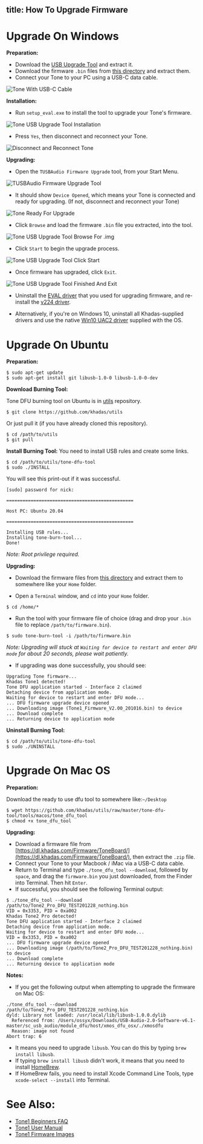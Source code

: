 title: How To Upgrade Firmware
---

# Upgrade On Windows

**Preparation:**

* Download the [USB Upgrade Tool](https://dl.khadas.com/Firmware/ToneBoard/Driver/%5bOnly%20for%20some%20OS%20Upgrade%20XMOS%5d-XMOS-TUSBAudio-EVAL-V4.11.0-Setup.zip) and extract it.
* Download the firmware `.bin` files from [this directory](https://dl.khadas.com/Firmware/ToneBoard/) and extract them. 
* Connect your Tone to your PC using a USB-C data cable.

![Tone With USB-C Cable](/images/tone1/tb_fw_01.jpg)

**Installation:**

* Run `setup_eval.exe` to install the tool to upgrade your Tone's firmware.

![Tone USB Upgrade Tool Installation](/images/tone1/tb_fw_02.jpg)

* Press `Yes`, then disconnect and reconnect your Tone.

![Disconnect and Reconnect Tone](/images/tone1/tb_fw_03.jpg)

**Upgrading:**

* Open the `TUSBAudio Firmware Upgrade` tool, from your Start Menu.

![TUSBAudio Firmware Upgrade Tool](/images/tone1/tb_fw_04.jpg)

* It should show `Device Opened`, which means your Tone is connected and ready for upgrading. (If not, disconnect and reconnect your Tone)

![Tone Ready For Upgrade](/images/tone1/tb_fw_05.jpg)

* Click `Browse` and load the firmware `.bin` file you extracted, into the tool.

![Tone USB Upgrade Tool Browse For .img](/images/tone1/tb_fw_07.jpg)

* Click `Start` to begin the upgrade process.

![Tone USB Upgrade Tool Click Start](/images/tone1/tb_fw_08.jpg)

* Once firmware has upgraded, click `Exit`.

![Tone USB Upgrade Tool Finished And Exit](/images/tone1/tb_fw_09.jpg)

* Uninstall the [EVAL driver](https://dl.khadas.com/Firmware/ToneBoard/Driver/%5bOnly%20for%20some%20OS%20Upgrade%20XMOS%5d-XMOS-TUSBAudio-EVAL-V4.11.0-Setup.zip) that you used for upgrading firmware, and re-install the [v224 driver](https://dl.khadas.com/Firmware/ToneBoard/Driver/Thesycon-Stereo-USB-Audio-Driver-V224.rar).

* Alternatively, if you're on Windows 10, uninstall all Khadas-supplied drivers and use the native [Win10 UAC2 driver](https://docs.microsoft.com/en-us/windows-hardware/drivers/audio/usb-2-0-audio-drivers) supplied with the OS.

# Upgrade On Ubuntu

**Preparation:**

```
$ sudo apt-get update
$ sudo apt-get install git libusb-1.0-0 libusb-1.0-0-dev
```

**Download Burning Tool:**

Tone DFU burning tool on Ubuntu is in [utils](https://github.com/khadas/utils) repository.

```
$ git clone https://github.com/khadas/utils
```

Or just pull it (if you have already cloned this repository).
```
$ cd /path/to/utils
$ git pull
```

**Install Burning Tool:**
You need to install USB rules and create some links.

```
$ cd /path/to/utils/tone-dfu-tool
$ sudo ./INSTALL
```

You will see this print-out if it was successful.
```
[sudo] password for nick: 

===============================================

Host PC: Ubuntu 20.04

===============================================

Installing USB rules...
Installing tone-burn-tool...
Done!
```

*Note: Root privilege required.*

**Upgrading:**

* Download the firmware files from [this directory](https://dl.khadas.com/Firmware/ToneBoard/) and extract them to somewhere like your `Home` folder.

* Open a `Terminal` window, and `cd` into your `Home` folder.

```
$ cd /home/*
```

* Run the tool with your firmware file of choice (drag and drop your `.bin` file to replace `/path/to/firmware.bin`).

```
$ sudo tone-burn-tool -i /path/to/firmware.bin
```
*Note: Upgrading will stuck at `Waiting for device to restart and enter DFU mode` for about 20 seconds, please wait patiently.*


* If upgrading was done successfully, you should see:

```
Upgrading Tone firmware...
Khadas Tone1 detected!
Tone DFU application started - Interface 2 claimed
Detaching device from application mode.
Waiting for device to restart and enter DFU mode...
... DFU firmware upgrade device opened
... Downloading image (Tone1_Firmware_V2.00_201016.bin) to device
... Download complete
... Returning device to application mode
```

**Uninstall Burning Tool:**
```
$ cd /path/to/utils/tone-dfu-tool
$ sudo ./UNINSTALL
```

# Upgrade On Mac OS

**Preparation:**

Download the ready to use dfu tool to somewhere like:`~/Desktop`

```
$ wget https://github.com/khadas/utils/raw/master/tone-dfu-tool/tools/macos/tone_dfu_tool
$ chmod +x tone_dfu_tool
```

**Upgrading:**
* Download a firmware file from [https://dl.khadas.com/Firmware/ToneBoard/](https://dl.khadas.com/Firmware/ToneBoard/), then extract the `.zip` file.
* Connect your Tone to your Macbook / iMac via a USB-C data cable.
* Return to Terminal and type `./tone_dfu_tool --download`, followed by `space`, and drag the `firmware.bin` you just downloaded, from the Finder into Terminal. Then hit `Enter`.
* If successful, you should see the following Terminal output:
```
$ ./tone_dfu_tool --download /path/to/Tone2_Pro_DFU_TEST201228_nothing.bin 
VID = 0x3353, PID = 0xa002
Khadas Tone2 Pro detected!
Tone DFU application started - Interface 2 claimed
Detaching device from application mode.
Waiting for device to restart and enter DFU mode...
VID = 0x3353, PID = 0xa002
... DFU firmware upgrade device opened
... Downloading image (/path/to/Tone2_Pro_DFU_TEST201228_nothing.bin) to device
... Download complete
... Returning device to application mode
```

**Notes:**
* If you get the following output when attempting to upgrade the firmware on Mac OS:
```
./tone_dfu_tool --download /path/to/Tone2_Pro_DFU_TEST201228_nothing.bin
dyld: Library not loaded: /usr/local/lib/libusb-1.0.0.dylib
  Referenced from: /Users/ossyx/Downloads/USB-Audio-2.0-Software-v6.1-master/sc_usb_audio/module_dfu/host/xmos_dfu_osx/./xmosdfu
  Reason: image not found
Abort trap: 6
```
* It means you need to upgrade `libusb`. You can do this by typing `brew install libusb`.
* If typing `brew install libusb` didn't work, it means that you need to install [HomeBrew](https://brew.sh/).
* If HomeBrew fails, you need to install Xcode Command Line Tools, type `xcode-select --install` into Terminal.

# See Also:

* [Tone1 Beginners FAQ](/tone1/index.html)
* [Tone1 User Manual](/tone1/UserManual.html)
* [Tone1 Firmware Images](https://dl.khadas.com/Firmware/ToneBoard/)
